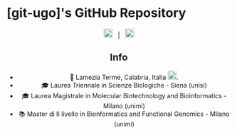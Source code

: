 # [git-ugo]'s GitHub Repository

<div align="center">
  &nbsp;
  <a title="English" href="./README.md"><kbd><img width="20px" src="https://flagicons.lipis.dev/flags/4x3/gb.svg"></kbd></a>
  &nbsp;
  |
  &nbsp;
  <a title="Italiano" href="./README.it.md"><kbd><img width="20px" src="https://flagicons.lipis.dev/flags/4x3/it.svg"></kbd></a> 
  &nbsp;
  <br/>

## Info

- 📍 Lamezia Terme, Calabria, Italia <kbd><img width="20px" src="https://flagicons.lipis.dev/flags/4x3/it.svg"></kbd>.
- 🎓 Laurea Triennale in Scienze Biologiche - Siena (unisi)
- 🎓 Laurea Magistrale in Molecular Biotechnology and Bioinformatics - Milano (unimi)
- 📚 Master di II livello in Bionformatics and Functional Genomics - Milano (unimi)

